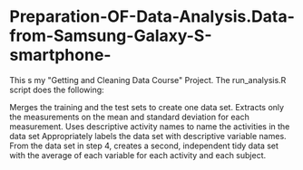 # Preparation-OF-Data-Analysis.Data-from-Samsung-Galaxy-S-smartphone-
This s my "Getting and Cleaning Data Course" Project.
The run_analysis.R script does the following:

Merges the training and the test sets to create one data set.
Extracts only the measurements on the mean and standard deviation for each measurement.
Uses descriptive activity names to name the activities in the data set
Appropriately labels the data set with descriptive variable names.
From the data set in step 4, creates a second, independent tidy data set with the average of each variable for each activity and each subject.
